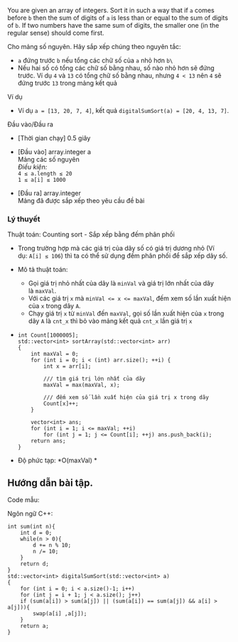 You are given an array of integers. Sort it in such a way that if `a` comes before `b` then the sum of digits of `a` is less than or equal to the sum of digits of `b`. If two numbers have the same sum of digits, the smaller one (in the regular sense) should come first.

Cho mảng số nguyên. Hãy sắp xếp chúng theo nguyên tắc:

-   `a` đứng trước `b` nếu tổng các chữ số của `a` nhỏ hơn `b\
    `
-   Nếu hai số có tổng các chữ số bằng nhau, số nào nhỏ hơn sẽ đứng trước. Ví dụ `4` và `13` có tổng chữ số bằng nhau, nhưng `4 < 13` nên `4` sẽ đứng trước `13` trong mảng kết quả

Ví dụ

-   Ví dụ `a = [13, 20, 7, 4]`, kết quả `digitalSumSort(a) = [20, 4, 13, 7]`.

Đầu vào/Đầu ra

-   [Thời gian chạy] 0.5 giây

-   [Đầu vào] array.integer a\
    Mảng các số nguyên\
    *Điều kiện:*\
    `4 ≤ a.length ≤ 20`\
    `1 ≤ a[i] ≤ 1000`

-   [Đầu ra] array.integer\
    Mảng đã được sắp xếp theo yêu cầu đề bài

### Lý thuyết 

Thuật toán: Counting sort - Sắp xếp bằng đếm phân phối

-   Trong trường hợp mà các giá trị của dãy số có giá trị dương nhỏ (Ví dụ: `A[i] ≤ 106`) thì ta có thể sử dụng đếm phân phối để sắp xếp dãy số.
-   Mô tả thuật toán:
    -   Gọi giá trị nhỏ nhất của dãy là `minVal` và giá trị lớn nhất của dãy là `maxVal`.
    -   Với các giá trị `x` mà `minVal <= x <= maxVal`, đếm xem số lần xuất hiện của `x` trong dãy `A`.
    -   Chạy giá trị `x` từ `minVal` đến `maxVal`, gọi số lần xuất hiện của `x` trong dãy `A` là `cnt_x` thì bỏ vào mảng kết quả `cnt_x` lần giá trị `x`
-   ```
    int Count[1000005];
    std::vector<int> sortArray(std::vector<int> arr)
    {
        int maxVal = 0;
        for (int i = 0; i < (int) arr.size(); ++i) {
            int x = arr[i];

            /// tìm giá trị lớn nhất của dãy
            maxVal = max(maxVal, x);

            /// đếm xem số lần xuất hiện của giá trị x trong dãy
            Count[x]++;
        }

        vector<int> ans;
        for (int i = 1; i <= maxVal; ++i)
            for (int j = 1; j <= Count[i]; ++j) ans.push_back(i);
        return ans;
    }

    ```

-   Độ phức tạp: *O(maxVal) *

Hướng dẫn bài tập.
------------------

Code mẫu:

Ngôn ngữ C++:

```
int sum(int n){
    int d = 0;
    while(n > 0){
        d += n % 10;
        n /= 10;
    }
    return d;
}
std::vector<int> digitalSumSort(std::vector<int> a)
{
    for (int i = 0; i < a.size()-1; i++)
    for (int j = i + 1; j < a.size(); j++)
    if (sum(a[i]) > sum(a[j]) || (sum(a[i]) == sum(a[j]) && a[i] > a[j])){
        swap(a[i] ,a[j]);
    }
    return a;
}
```